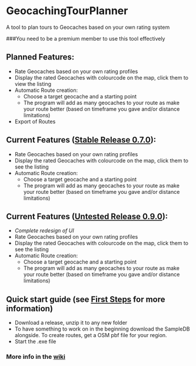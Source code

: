 # GeocachingTourPlanner
A tool to plan tours to Geocaches based on your own rating system

###You need to be a premium member to use this tool effectively

## Planned Features:
* Rate Geocaches based on your own rating profiles
* Display the rated Geocaches with colourcode on the map, click them to view the listing
* Automatic Route creation:
  * Choose a target geocache and a starting point
  * The program will add as many geocaches to your route as make your route better (based on timeframe you gave and/or distance limitations)
* Export of Routes

## Current Features ([Stable Release 0.7.0](https://github.com/pingurus/GeocachingTourPlanner/releases/tag/0.7.0)):
* Rate Geocaches based on your own rating profiles
* Display the rated Geocaches with colourcode on the map, click them to see the listing
* Automatic Route creation:
  * Choose a target geocache and a starting point
  * The program will add as many geocaches to your route as make your route better (based on timeframe you gave and/or distance limitations)
  
## Current Features ([Untested Release 0.9.0](https://github.com/pingurus/GeocachingTourPlanner/releases/tag/0.9.0)):
* _Complete redesign of UI_
* Rate Geocaches based on your own rating profiles
* Display the rated Geocaches with colourcode on the map, click them to see the listing
* Automatic Route creation:
  * Choose a target geocache and a starting point
  * The program will add as many geocaches to your route as make your route better (based on timeframe you gave and/or distance limitations)

## Quick start guide (see [First Steps](https://github.com/pingurus/GeocachingTourPlanner/wiki/First-Steps) for more information)
* Download a release, unzip it to any new folder
* To have something to work on in the beginning download the SampleDB alongside. To create routes, get a OSM pbf file for your region.
* Start the .exe file

### More info in the [wiki](https://github.com/pingurus/GeocachingTourPlanner/wiki)
